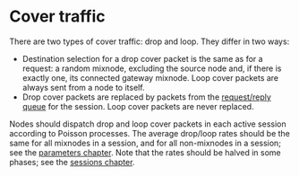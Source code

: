 # Cover traffic

There are two types of cover traffic: drop and loop. They differ in two ways:

- Destination selection for a drop cover packet is the same as for a request: a random mixnode,
  excluding the source node and, if there is exactly one, its connected gateway mixnode. Loop cover
  packets are always sent from a node to itself.
- Drop cover packets are replaced by packets from the [request/reply
  queue](./requests-and-replies.md#packet-queues) for the session. Loop cover packets are never
  replaced.

Nodes should dispatch drop and loop cover packets in each active session according to Poisson
processes. The average drop/loop rates should be the same for all mixnodes in a session, and for
all non-mixnodes in a session; see the [parameters chapter](./parameters.md). Note that the rates
should be halved in some phases; see the [sessions chapter](./sessions.md#phases).
